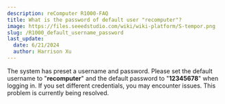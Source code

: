 ```yaml
---
description: reComputer R1000-FAQ
title: What is the password of default user "recomputer"?
image: https://files.seeedstudio.com/wiki/wiki-platform/S-tempor.png
slug: /R1000_default_username_password
last_update: 
  date: 6/21/2024
  author: Harrison Xu
---
```


<!-- ### Q1: What is the password of default user "recomputer"? -->

The system has preset a username and password. Please set the default username to "**recomputer**" and the default password to "**12345678**" when logging in. If you set different credentials, you may encounter issues. This problem is currently being resolved. 
